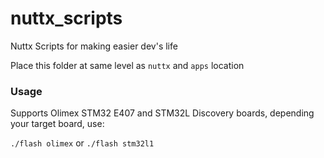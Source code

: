 # nuttx_scripts
Nuttx Scripts for making easier dev's life

Place this folder at same level as `nuttx` and `apps` location

### Usage

Supports Olimex STM32 E407 and STM32L Discovery boards, depending your target board, use:

`./flash olimex`
or
`./flash stm32l1`
